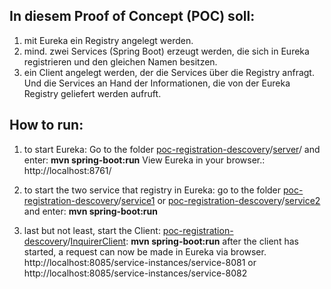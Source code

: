 ## In diesem Proof of Concept (POC) soll:

 1. mit Eureka ein Registry angelegt werden.
 2. mind. zwei Services (Spring Boot) erzeugt werden, die sich in Eureka registrieren und den gleichen Namen besitzen.
 3. ein Client angelegt werden, der die Services über die Registry anfragt. Und die Services an Hand der Informationen, die von der Eureka Registry geliefert werden aufruft.


## How to run:
 1. to start Eureka: 
Go to the folder [poc-registration-descovery](https://github.com/obeidi/poc-registration-descovery)/[server](https://github.com/obeidi/poc-registration-descovery/tree/master/server)/ and enter:
**mvn spring-boot:run** 
View Eureka in your browser.:
http://localhost:8761/

 2. to start the two service that registry in Eureka:
go to the folder [poc-registration-descovery](https://github.com/obeidi/poc-registration-descovery)/[service1](https://github.com/obeidi/poc-registration-descovery/tree/master/service1) or [poc-registration-descovery](https://github.com/obeidi/poc-registration-descovery)/[service2](https://github.com/obeidi/poc-registration-descovery/tree/master/service2) and enter: **mvn spring-boot:run**

3. last but not least, start the Client: [poc-registration-descovery](https://github.com/obeidi/poc-registration-descovery)/[InquirerClient](https://github.com/obeidi/poc-registration-descovery/tree/master/InquirerClient): **mvn spring-boot:run**
after the client has started, a request can now be made in Eureka via browser.
http://localhost:8085/service-instances/service-8081 or 
http://localhost:8085/service-instances/service-8082
